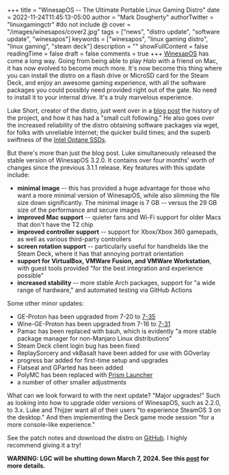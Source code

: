 +++
title = "WinesapOS -- The Ultimate Portable Linux Gaming Distro"
date = 2022-11-24T11:45:13-05:00
author = "Mark Dougherty"
authorTwitter = "linuxgamingctr" #do not include @
cover = "/images/winesapos/cover2.jpg"
tags = ["news", "distro update", "software update", "winesapos"]
keywords = ["winesapos", "linux gaming distro", "linux gaming", "steam deck"]
description = ""
showFullContent = false
readingTime = false
draft = false
comments = true
+++
[WinesapOS](https://linuxgamingcentral.com/tags/winesapos/) has come a long way. Going from being able to play *Halo* with a friend on Mac, it has now evolved to become much more. It's now become this thing where you can install the distro on a flash drive or MicroSD card for the Steam Deck, and enjoy an awesome gaming experience, with all the software packages you could possibly need provided right out of the gate. No need to install it to your internal drive. It's a truly marvelous experience.

Luke Short, creator of the distro, just went over in a [blog post](https://lukeshort.cloud/blog/linux/#2022-11-24) the history of the project, and how it has had a "small cult following." He also goes over the increased reliability of the distro obtaining software packages via wget, for folks with unreliable Internet; the quicker build times; and the superb swiftness of the [Intel Optane SSDs](https://linuxgamingcentral.com/posts/intel-optane-905p-ssd-first-impressions/).

But there's more than just the blog post. Luke simultaneously released the stable version of WinesapOS 3.2.0. It contains over four months' worth of changes since the previous 3.1.1 release. Key features with this update include:
- **minimal image** -- this has provided a huge advantage for those who want a more minimal version of WinesapOS, while also slimming the file size down significantly. The minimal image is 7 GB -- versus the 29 GB size of the performance and secure images
- **improved Mac support** -- quieter fans and Wi-Fi support for older Macs that don't have the T2 chip
- **improved controller support** -- support for Xbox/Xbox 360 gamepads, as well as various third-party controllers
- **screen rotation support** -- particularly useful for handhelds like the Steam Deck, where it has that annoying portrait orientation
- **support for VirtualBox, VMWare Fusion, and VMWare Workstation**, with guest tools provided "for the best integration and experience possible"
- **increased stability** -- more stable Arch packages, support for "a wide range of hardware," and automated testing via GitHub Actions

Some other minor updates:
- GE-Proton has been upgraded from 7-20 to [7-35](https://github.com/GloriousEggroll/proton-ge-custom/releases/tag/GE-Proton7-35)
- Wine-GE-Proton has been upgraded from 7-16 to [7-31](https://github.com/GloriousEggroll/wine-ge-custom/releases/tag/GE-Proton7-31)
- Pamac has been replaced with bauh, which is evidently "a more stable package manager for non-Manjaro Linux distributions"
- Steam Deck client login bug has been fixed
- ReplaySorcery and vkBasalt have been added for use with GOverlay
- progress bar added for first-time setup and upgrades
- Flatseal and GParted has been added
- PolyMC has been replaced with [Prism Launcher](https://linuxgamingcentral.com/posts/prism-launcher/)
- a number of other smaller adjustments

What can we look forward to with the next update? "Major upgrades!" Such as looking into how to upgrade older versions of WinesapOS, such as 2.2.0, to 3.x. Luke and Thijzer want all of their users "to experience SteamOS 3 on the desktop." And then implementing the Deck game mode session "for a more console-like experience."

See the patch notes and download the distro on [GitHub](https://github.com/LukeShortCloud/winesapOS/releases/tag/3.2.0). I highly recommend giving it a try!

**WARNING: LGC will be shutting down March 7, 2024. See this [post](https://linuxgamingcentral.com/posts/the-end-of-lgc/) for more details.**
